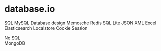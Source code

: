 # database.io
SQL MySQL Database design Memcache Redis SQL Lite JSON XML Excel Elasticsearch Localstore Cookie Session


No SQL  
MongoDB
